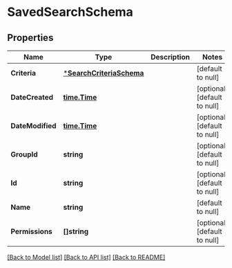# SavedSearchSchema

## Properties
Name | Type | Description | Notes
------------ | ------------- | ------------- | -------------
**Criteria** | [***SearchCriteriaSchema**](SearchCriteriaSchema.md) |  | [default to null]
**DateCreated** | [**time.Time**](time.Time.md) |  | [optional] [default to null]
**DateModified** | [**time.Time**](time.Time.md) |  | [optional] [default to null]
**GroupId** | **string** |  | [optional] [default to null]
**Id** | **string** |  | [optional] [default to null]
**Name** | **string** |  | [default to null]
**Permissions** | **[]string** |  | [optional] [default to null]

[[Back to Model list]](../README.md#documentation-for-models) [[Back to API list]](../README.md#documentation-for-api-endpoints) [[Back to README]](../README.md)


